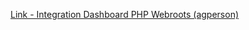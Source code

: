 [Link - Integration Dashboard PHP Webroots (agperson)](https://github.com/agperson/zabbix-webroots-dashboard)
